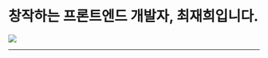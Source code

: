 <!-- ### Hi there 👋 -->
<h1>
  창작하는 프론트엔드 개발자, 최재희입니다.
</h1>

<img src="https://git-bubble-85x8.vercel.app/api/bubble?title=Status&tags=사프중🔥&theme=neon&animation=float&profileUrl=https://i.pinimg.com/736x/5c/05/a1/5c05a1c87bf9a232c51077d58bb8afec.jpg" />

---



<!--
**0jenn0/0jenn0** is a ✨ _special_ ✨ repository because its `README.md` (this file) appears on your GitHub profile.

Here are some ideas to get you started:

- 🔭 I’m currently working on ...
- 🌱 I’m currently learning ...
- 👯 I’m looking to collaborate on ...
- 🤔 I’m looking for help with ...
- 💬 Ask me about ...
- 📫 How to reach me: ...
- 😄 Pronouns: ...
- ⚡ Fun fact: ...
-->
